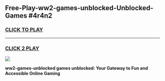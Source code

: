 
## Free-Play-ww2-games-unblocked-Unblocked-Games #4r4n2
<h3>
<a href="https://news.freeplayer.one?title=ww2-games-unblocked&ref=8M">CLICK TO PLAY</a></h3>
<hr>

<h3>
<a href="https://news.freeplayer.one?title=ww2-games-unblocked&ref=8M">CLICK 2 PLAY</a>
  
</h3>

<a href="https://news.freeplayer.one?title=ww2-games-unblocked&ref=8M"><img src="https://clearcache.store/games.png"></a>


**ww2-games-unblocked games unblocked: Your Gateway to Fun and Accessible Online Gaming**
